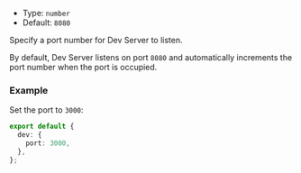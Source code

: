 - Type: `number`
- Default: `8080`

Specify a port number for Dev Server to listen.

By default, Dev Server listens on port `8080` and automatically increments the port number when the port is occupied.

### Example

Set the port to `3000`:

```ts
export default {
  dev: {
    port: 3000,
  },
};
```
